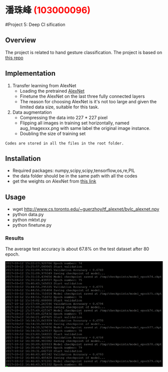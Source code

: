 # 潘珠峰 <span style="color:red">(103000096)</span>

#Project 5: Deep Cl    sification

## Overview
The project is related to hand gesture classification. The project is based on [this repo](https://github.com/kratzert/finetune_alexnet_with_tensorflow)


## Implementation
1. Transfer learning from AlexNet
	* Loading the pretrained [AlexNet](http://papers.nips.cc/paper/4824-imagenet-clsification-with-deep-convolutional-neural-networks.pdf)
	* Finetune the AlexNet on the last three fully connected layers
	* The reason for choosing AlexNet is it's not too large and given the limited data size, suitable for this task.
2. Data augmentation
	* Compressing the data into 227 * 227 pixel
	* Flipping all images in training set horizontally, named      aug_Imagexxx.png with same label      the original image instance.
	* Doubling the size of training set


```
Codes are stored in all the files in the root folder.
```

## Installation
* Required packages: numpy,scipy,scipy,tensorflow,os,re,PIL
* the data folder should be in the same path with all the codes
* get the weights on AlexNet from [this link](http://www.cs.toronto.edu/~guerzhoy/tf_alexnet/)

## Usage
* wget http://www.cs.toronto.edu/~guerzhoy/tf_alexnet/bvlc_alexnet.npy
* python data.py 
* python mktxt.py
* python finetune.py


### Results
The average test accuracy is about 67.8% on the test dataset after 80 epoch.

<center>
<img src="result.png" alt="overview" style="float:middle;">
</center>

